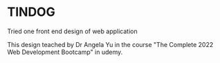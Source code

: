 # TINDOG
Tried one front end design of web application

This design teached by Dr Angela Yu in the course "The Complete 2022 Web Development Bootcamp" in udemy.
